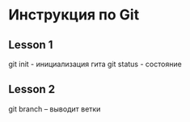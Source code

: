# Инструкция по Git
## Lesson 1
git init - инициализация гита
git status - состояние

## Lesson 2
git branch – выводит ветки